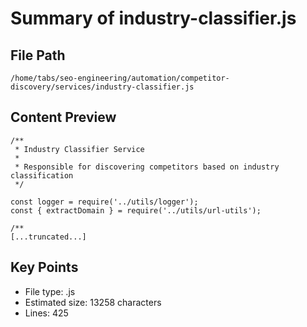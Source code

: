 # Summary of industry-classifier.js
  
## File Path
`/home/tabs/seo-engineering/automation/competitor-discovery/services/industry-classifier.js`

## Content Preview
```
/**
 * Industry Classifier Service
 * 
 * Responsible for discovering competitors based on industry classification
 */

const logger = require('../utils/logger');
const { extractDomain } = require('../utils/url-utils');

/**
[...truncated...]
```

## Key Points
- File type: .js
- Estimated size: 13258 characters
- Lines: 425

